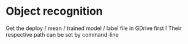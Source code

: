 # Object recognition

Get the deploy / mean / trained model / label file in GDrive first ! Their respective path can be set by command-line
